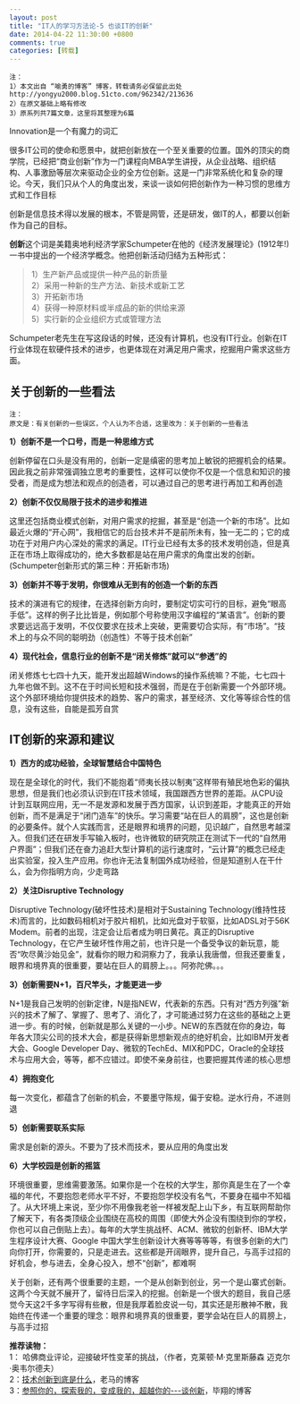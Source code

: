 ```yaml
---
layout: post
title: "IT人的学习方法论-5 也谈IT的创新"
date: 2014-04-22 11:30:00 +0800
comments: true
categories: [转载]
---
```



	注：
	1）本文出自 “喻勇的博客” 博客，转载请务必保留此出处 http://yongyu2000.blog.51cto.com/962342/213636
	2）在原文基础上略有修改
	3）原系列共7篇文章，这里将其整理为6篇


Innovation是一个有魔力的词汇

很多IT公司的使命和愿景中，就把创新放在一个至关重要的位置。国外的顶尖的商学院，已经把“商业创新”作为一门课程向MBA学生讲授，从企业战略、组织结构、人事激励等层次来驱动企业的全方位创新。这是一门非常系统化和复杂的理论。今天，我们只从个人的角度出发，来谈一谈如何把创新作为一种习惯的思维方式和工作目标

创新是信息技术得以发展的根本，不管是网管，还是研发，做IT的人，都要以创新作为自己的目标。

**创新**这个词是美籍奥地利经济学家Schumpeter在他的《经济发展理论》(1912年!)一书中提出的一个经济学概念。他把创新活动归结为五种形式：

>1）生产新产品或提供一种产品的新质量  
>2）采用一种新的生产方法、新技术或新工艺  
>3）开拓新市场  
>4）获得一种原材料或半成品的新的供给来源  
>5）实行新的企业组织方式或管理方法  

Schumpeter老先生在写这段话的时候，还没有计算机，也没有IT行业。创新在IT行业体现在软硬件技术的进步，也更体现在对满足用户需求，挖掘用户需求这些方面。
 
## 关于创新的一些看法

	注：
	原文是：有关创新的一些误区，个人认为不合适，这里改为：关于创新的一些看法

**1）创新不是一个口号，而是一种思维方式**

创新停留在口头是没有用的，创新一定是缜密的思考加上敏锐的把握机会的结果。因此我之前非常强调独立思考的重要性，这样可以使你不仅是一个信息和知识的接受者，而是成为想法和观点的创造者，可以通过自己的思考进行再加工和再创造

**2）创新不仅仅局限于技术的进步和推进**

这里还包括商业模式创新，对用户需求的挖掘，甚至是“创造一个新的市场”。比如最近火爆的“开心网”，我相信它的后台技术并不是前所未有，独一无二的；它的成功在于对用户内心深处的需求的满足。IT行业已经有太多的技术发明创造，但是真正在市场上取得成功的，绝大多数都是站在用户需求的角度出发的创新。(Schumpeter创新形式的第三种：开拓新市场)

**3）创新并不等于发明，你很难从无到有的创造一个新的东西**

技术的演进有它的规律，在选择创新方向时，要制定切实可行的目标，避免“眼高手低”。这样的例子比比皆是，例如那个号称使用汉字编程的“某语言”。创新的要求要远远高于发明，不仅仅要求在技术上突破，更需要切合实际，有“市场”。“技术上的与众不同的聪明劲（创造性）不等于技术创新”

**4）现代社会，信息行业的创新不是“闭关修炼”就可以“参透”的**

闭关修炼七七四十九天，能开发出超越Windows的操作系统嘛？不能，七七四十九年也做不到。这不在于时间长短和技术强弱，而是在于创新需要一个外部环境。这个外部环境给你提供技术的趋势、客户的需求，甚至经济、文化等等综合性的信息，没有这些，自能是孤芳自赏

## IT创新的来源和建议

**1）西方的成功经验，全球智慧结合中国特色**

现在是全球化的时代，我们不能抱着“师夷长技以制夷”这样带有殖民地色彩的偏执思想，但是我们也必须认识到在IT技术领域，我国跟西方世界的差距。从CPU设计到互联网应用，无一不是发源和发展于西方国家，认识到差距，才能真正的开始创新，而不是满足于“闭门造车”的快乐。学习需要“站在巨人的肩膀”，这也是创新的必要条件。就个人实践而言，还是眼界和境界的问题，见识越广，自然思考越深入。但我们还在研发手写输入板时，也许微软的研究院正在测试下一代的“自然用户界面”；但我们还在奋力追赶大型计算机的运行速度时，“云计算”的概念已经走出实验室，投入生产应用。你也许无法复制国外成功经验，但是知道别人在干什么，会为你指明方向，少走弯路

**2）关注Disruptive Technology**

Disruptive Technology(破坏性技术)是相对于Sustaining Technology(维持性技术)而言的，比如数码相机对于胶片相机，比如光盘对于软驱，比如ADSL对于56K Modem。前者的出现，注定会让后者成为明日黄花。真正的Disruptive Technology，在它产生破坏性作用之前，也许只是一个备受争议的新玩意，能否“吹尽黄沙始见金”，就看你的眼力和洞察力了，我承认我唐僧，但我还要重复，眼界和境界真的很重要，要站在巨人的肩膀上。。。阿弥陀佛。。。

**3）创新需要N+1，百尺竿头，才能更进一步**

N+1是我自己发明的创新定律，N是指NEW，代表新的东西。只有对“西方列强”新兴的技术了解了、掌握了、思考了、消化了，才可能通过努力在这些的基础之上更进一步。有的时候，创新就是那么关键的一小步。NEW的东西就在你的身边，每年各大顶尖公司的技术大会，都是获得新思想新观点的绝好机会，比如IBM开发者大会、Google Developer Day、微软的TechEd、MIX和PDC，Oracle的全球技术与应用大会，等等，都不应错过。即使不亲身前往，也要把握其传递的核心思想

**4）拥抱变化**

每一次变化，都蕴含了创新的机会，不要墨守陈规，偏于安稳。逆水行舟，不进则退

**5）创新需要联系实际**

需求是创新的源头。不要为了技术而技术，要从应用的角度出发

**6）大学校园是创新的摇篮**

环境很重要，思维需要激荡。如果你是一个在校的大学生，那你真是生在了一个幸福的年代，不要抱怨老师水平不好，不要抱怨学校没有名气，不要身在福中不知福了。从大环境上来说，至少你不用像我老爸一样被发配上山下乡，有互联网帮助你了解天下，有各类顶级企业围绕在高校的周围（即使大外企没有围绕到你的学校，你也可以自己倒贴上去）。每年的大学生挑战杯、ACM、微软的创新杯、IBM大学生程序设计大赛、Google 中国大学生创新设计大赛等等等等，有很多创新的大门向你打开，你需要的，只是走进去。这些都是开阔眼界，提升自己，与高手过招的好机会，参与进去，全身心投入，想不“创新”，都难啊
 
关于创新，还有两个很重要的主题，一个是从创新到创业，另一个是山寨式创新。这两个今天就不展开了，留待日后深入的挖掘。创新是一个很大的题目，我自己感觉今天这2千多字写得有些散，但是我厚着脸皮说一句，其实还是形散神不散，我始终在传递一个重要的理念：眼界和境界真的很重要，要学会站在巨人的肩膀上，与高手过招
 
**推荐读物：**  
1： 哈佛商业评论，迎接破坏性变革的挑战，（作者，克莱顿·M·克里斯藤森 迈克尔·奥韦尔德夫）  
2：[技术创新到底是什么](http://www.rangang.com/archives/31)，老马的博客  
3：[参照你的，探索我的，变成我的，超越你的---谈创新](http://dreambyt.blog.51cto.com/925543/215178)，毕翔的博客  